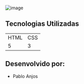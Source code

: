 ![image](https://github.com/user-attachments/assets/0f059d37-408c-4fdd-890c-ecc081af24ce)


## Tecnologias Utilizadas

<table>
  <tr>
    <td>HTML</td>
    <td>CSS</td>
  </tr>
  <tr>
    <td>5</td>
    <td>3</td>
  </tr>
</table>

## Desenvolvido por: 

- Pablo Anjos
